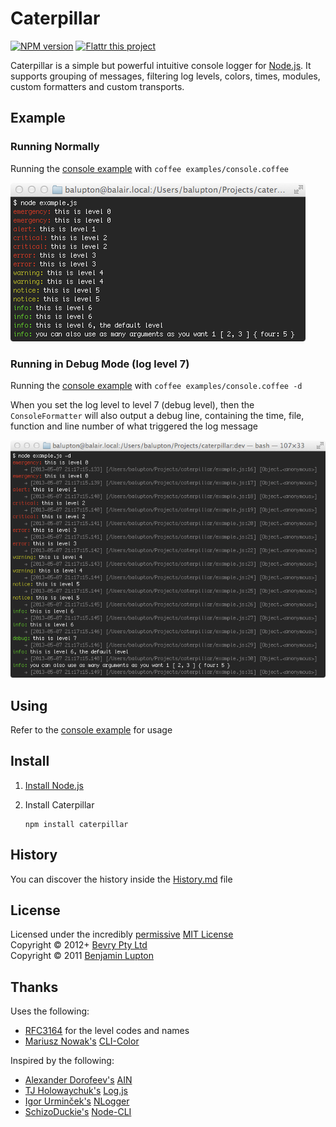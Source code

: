 # Caterpillar

[![NPM version](https://badge.fury.io/js/caterpillar.png)](https://npmjs.org/package/caterpillar)
[![Flattr this project](https://raw.github.com/balupton/flattr-buttons/master/badge-89x18.gif)](http://flattr.com/thing/344188/balupton-on-Flattr)

Caterpillar is a simple but powerful intuitive console logger for [Node.js](http://nodejs.org/). It supports grouping of messages, filtering log levels, colors, times, modules, custom formatters and custom transports.


## Example

### Running Normally

Running the [console example](https://github.com/bevry/caterpillar/blob/master/example/console.coffee#files) with `coffee examples/console.coffee`

<img src="https://github.com/bevry/caterpillar/raw/master/media/caterpillar-normal.png"/>


### Running in Debug Mode (log level 7)

Running the [console example](https://github.com/bevry/caterpillar/blob/master/example/console.coffee#files) with `coffee examples/console.coffee -d`

When you set the log level to level 7 (debug level), then the `ConsoleFormatter` will also output a debug line, containing the time, file, function and line number of what triggered the log message

<img src="https://github.com/bevry/caterpillar/raw/master/media/caterpillar-debug.png"/>


## Using

Refer to the [console example](https://github.com/bevry/caterpillar/blob/master/example/console.coffee#files) for usage


## Install

1. [Install Node.js](http://bevry.me/node/install)

1. Install Caterpillar

	```
	npm install caterpillar
	```


## History

You can discover the history inside the [History.md](https://github.com/bevry/caterpillar/blob/master/History.md#files) file


## License

Licensed under the incredibly [permissive](http://en.wikipedia.org/wiki/Permissive_free_software_licence) [MIT License](http://creativecommons.org/licenses/MIT/)
<br/>Copyright &copy; 2012+ [Bevry Pty Ltd](http://bevry.me)
<br/>Copyright &copy; 2011 [Benjamin Lupton](http://balupton.com)


## Thanks

Uses the following:

- [RFC3164](http://www.faqs.org/rfcs/rfc3164.html) for the level codes and names
- [Mariusz Nowak's](https://github.com/medikoo) [CLI-Color](https://github.com/medikoo/cli-color)

Inspired by the following:

- [Alexander Dorofeev's](https://github.com/akaspin) [AIN](https://github.com/akaspin/ain)
- [TJ Holowaychuk's](https://github.com/visionmedia) [Log.js](https://github.com/visionmedia/log.js)
- [Igor Urminček's](https://github.com/igo) [NLogger](https://github.com/igo/nlogger)
- [SchizoDuckie's](https://github.com/SchizoDuckie) [Node-CLI](https://github.com/SchizoDuckie/Node-CLI/)
